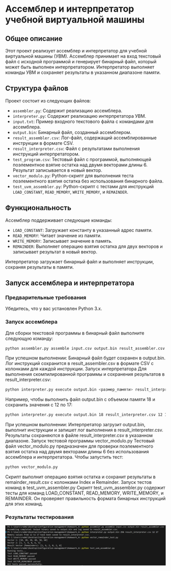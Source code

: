 # Ассемблер и интерпретатор учебной виртуальной машины

## Общее описание
Этот проект реализует ассемблер и интерпретатор для учебной виртуальной машины (УВМ). Ассемблер принимает на вход текстовый файл с исходной программой и генерирует бинарный файл, который может быть выполнен интерпретатором. Интерпретатор выполняет команды УВМ и сохраняет результаты в указанном диапазоне памяти.

## Структура файлов
Проект состоит из следующих файлов:

- `assembler.py`: Содержит реализацию ассемблера.
- `interpreter.py`: Содержит реализацию интерпретатора УВМ.
- `input.txt`: Пример входного текстового файла с командами для ассемблера.
- `output.bin`: Бинарный файл, созданный ассемблером.
- `result_assembler.csv`: Лог-файл, содержащий ассемблированные инструкции в формате CSV.
- `result_interpreter.csv`: Файл с результатами выполнения инструкций интерпретатором.
- `test_program.csv`: Тестовый файл с программой, выполняющей поэлементное взятие остатка над двумя векторами длины 6. Результат записывается в новый вектор.
- `vector_modulo.py`: Python-скрипт для выполнения теста поэлементного взятия остатка без использования бинарного файла.
- `test_uvm_assembler.py`: Python-скрипт с тестами для инструкций `LOAD_CONSTANT`, `READ_MEMORY`, `WRITE_MEMORY`, и `REMAINDER`.

## Функциональность
Ассемблер поддерживает следующие команды:

- `LOAD_CONSTANT`: Загружает константу в указанный адрес памяти.
- `READ_MEMORY`: Читает значение из памяти.
- `WRITE_MEMORY`: Записывает значение в память.
- `REMAINDER`: Выполняет операцию взятия остатка для двух векторов и записывает результат в новый вектор.

Интерпретатор загружает бинарный файл и выполняет инструкции, сохраняя результаты в памяти.

## Запуск ассемблера и интерпретатора

### Предварительные требования
Убедитесь, что у вас установлен Python 3.x.

### Запуск ассемблера
Для сборки текстовой программы в бинарный файл выполните следующую команду:

```bash
python assembler.py assemble input.csv output.bin result_assembler.csv
```

При успешном выполнении:
Бинарный файл будет сохранен в output.bin.
Лог инструкций сохранится в result_assembler.csv в формате CSV с колонками для каждой инструкции.
Запуск интерпретатора
Для выполнения скомпилированной программы и сохранения результатов в result_interpreter.csv:

```bash
python interpreter.py execute output.bin <размер_памяти> result_interpreter.csv <начало_диапазона> <конец_диапазона>
```

Например, чтобы выполнить файл output.bin с объемом памяти 18 и сохранить значения с 12 по 17:
```bash
python interpreter.py execute output.bin 18 result_interpreter.csv 12 17
```

При успешном выполнении:
Интерпретатор загрузит output.bin, выполнит инструкции и запишет лог выполнения в result_interpreter.csv.
Результаты сохраняются в файле result_interpreter.csv в указанном диапазоне.
Запуск тестовой программы vector_modulo.py
Тестовый файл vector_modulo.py предназначен для проверки поэлементного взятия остатка над двумя векторами длины 6 без использования ассемблера и интерпретатора.
Чтобы запустить тест:

```bash
python vector_modulo.py
```
Скрипт выполнит операцию взятия остатка и сохранит результаты в remainder_result.csv с колонками Index и Remainder.
Запуск тестов команд в test_uvm_assembler.py
Скрипт test_uvm_assembler.py содержит тесты для команд LOAD_CONSTANT, READ_MEMORY, WRITE_MEMORY, и REMAINDER. Он проверяет правильность формата бинарных инструкций для этих команд.

### Результаты тестирования
![Скриншот результата](photo/Снимок%20экрана%202024-11-05%20151044.png)